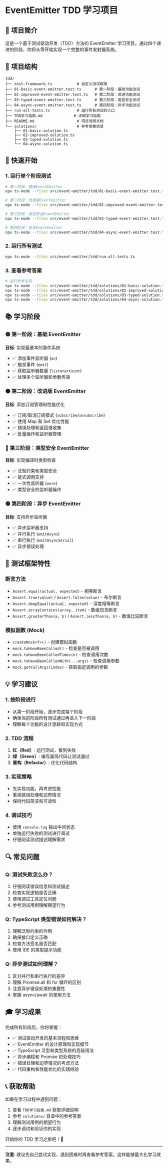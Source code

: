 # EventEmitter TDD 学习项目

## 🎯 项目简介

这是一个基于测试驱动开发（TDD）方法的 EventEmitter 学习项目。通过四个递进的阶段，你将从零开始实现一个完整的事件发射器系统。

## 📁 项目结构

```
tdd/
├── test-framework.ts           # 自定义测试框架
├── 01-basic-event-emitter.test.ts      # 第一阶段：基础功能测试
├── 02-improved-event-emitter.test.ts   # 第二阶段：改进功能测试
├── 03-typed-event-emitter.test.ts      # 第三阶段：类型安全测试
├── 04-async-event-emitter.test.ts      # 第四阶段：异步功能测试
├── run-all-tests.ts            # 运行所有测试的入口
├── TDD学习指南.md              # 详细学习指南
├── README.md                   # 项目说明文档
└── solutions/                  # 参考答案目录
    ├── 01-basic-solution.ts
    ├── 02-improved-solution.ts
    ├── 03-typed-solution.ts
    └── 04-async-solution.ts
```

## 🚀 快速开始

### 1. 运行单个阶段测试

```bash
# 第一阶段：基础EventEmitter
npx ts-node --files src/event-emitter/tdd/01-basic-event-emitter.test.ts

# 第二阶段：改进版EventEmitter
npx ts-node --files src/event-emitter/tdd/02-improved-event-emitter.test.ts

# 第三阶段：类型安全EventEmitter
npx ts-node --files src/event-emitter/tdd/03-typed-event-emitter.test.ts

# 第四阶段：异步EventEmitter
npx ts-node --files src/event-emitter/tdd/04-async-event-emitter.test.ts
```

### 2. 运行所有测试

```bash
npx ts-node --files src/event-emitter/tdd/run-all-tests.ts
```

### 3. 查看参考答案

```bash
# 运行参考实现
npx ts-node --files src/event-emitter/tdd/solutions/01-basic-solution.ts
npx ts-node --files src/event-emitter/tdd/solutions/02-improved-solution.ts
npx ts-node --files src/event-emitter/tdd/solutions/03-typed-solution.ts
npx ts-node --files src/event-emitter/tdd/solutions/04-async-solution.ts
```

## 📚 学习阶段

### 🟡 第一阶段：基础 EventEmitter

**目标**: 实现最基本的事件系统

- ✅ 添加事件监听器 (`on`)
- ✅ 触发事件 (`emit`)
- ✅ 获取监听器数量 (`listenerCount`)
- ✅ 处理多个监听器和参数传递

### 🟠 第二阶段：改进版 EventEmitter

**目标**: 添加订阅管理和性能优化

- ✅ 订阅/取消订阅模式 (`subscribe`/`unsubscribe`)
- ✅ 使用 Map 和 Set 优化性能
- ✅ 错误处理和返回值收集
- ✅ 批量操作和监听器管理

### 🔵 第三阶段：类型安全 EventEmitter

**目标**: 实现编译时类型检查

- ✅ 泛型约束和类型安全
- ✅ 链式调用支持
- ✅ 一次性监听器 (`once`)
- ✅ 类型安全的监听器操作

### 🟢 第四阶段：异步 EventEmitter

**目标**: 支持异步监听器

- ✅ 异步监听器支持
- ✅ 并行执行 (`emitAsync`)
- ✅ 串行执行 (`emitAsyncSerial`)
- ✅ 异步错误处理

## 🧪 测试框架特性

### 断言方法

- `Assert.equal(actual, expected)` - 相等断言
- `Assert.true(value)` / `Assert.false(value)` - 布尔断言
- `Assert.deepEqual(actual, expected)` - 深度相等断言
- `Assert.arrayContains(array, item)` - 数组包含断言
- `Assert.greaterThan(a, b)` / `Assert.lessThan(a, b)` - 数值比较断言

### 模拟函数 (Mock)

- `createMock<T>()` - 创建模拟函数
- `mock.toHaveBeenCalled()` - 检查是否被调用
- `mock.toHaveBeenCalledTimes(n)` - 检查调用次数
- `mock.toHaveBeenCalledWith(...args)` - 检查调用参数
- `mock.getCallArgs(index)` - 获取指定调用的参数

## 💡 学习建议

### 1. 按阶段进行

- 从第一阶段开始，逐步完成每个阶段
- 确保当前阶段所有测试通过再进入下一阶段
- 理解每个功能的设计思路和实现方式

### 2. TDD 流程

1. **红（Red）**: 运行测试，看到失败
2. **绿（Green）**: 编写最简代码让测试通过
3. **重构（Refactor）**: 优化代码结构

### 3. 实现策略

- 先实现功能，再考虑性能
- 重视错误处理和边界情况
- 保持代码简洁和可读性

### 4. 调试技巧

- 使用 `console.log` 输出中间状态
- 单独运行失败的测试进行调试
- 仔细阅读测试描述理解需求

## 🔍 常见问题

### Q: 测试失败怎么办？

1. 仔细阅读错误信息和测试描述
2. 检查实现逻辑是否正确
3. 使用调试工具定位问题
4. 参考测试用例理解期望行为

### Q: TypeScript 类型错误如何解决？

1. 理解泛型约束的作用
2. 确保接口定义正确
3. 检查方法签名是否匹配
4. 使用 IDE 的类型提示功能

### Q: 异步测试如何理解？

1. 区分并行和串行执行的差异
2. 理解 Promise.all 和 for 循环的区别
3. 注意异步错误处理的重要性
4. 掌握 async/await 的使用方法

## 🎓 学习成果

完成所有阶段后，你将掌握：

- ✅ 测试驱动开发的基本流程和思维
- ✅ EventEmitter 的设计原理和实现细节
- ✅ TypeScript 泛型和类型系统的高级用法
- ✅ 异步编程和 Promise 的处理技巧
- ✅ 错误处理和边界情况的考虑方法
- ✅ 代码重构和性能优化的实践经验

## 📞 获取帮助

如果在学习过程中遇到问题：

1. 查看 `TDD学习指南.md` 获取详细说明
2. 参考 `solutions/` 目录中的参考答案
3. 理解测试用例的期望行为
4. 逐步调试和验证你的实现

开始你的 TDD 学习之旅吧！🚀

---

**注意**: 建议先自己尝试实现，遇到困难时再查看参考答案。这样能够最大化学习效果。
